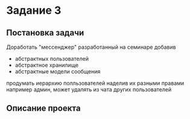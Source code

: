 # Задание 3

## Постановка задачи

Доработать "мессенджер" разработанный на семинаре
добавив
- абстрактных пользователей
- абстрактное хранилище
- абстрактные модели сообщения

продумать иерархию полльзователей наделив их разными правами например админ, может удалять из чата других пользователей

## Описание проекта

